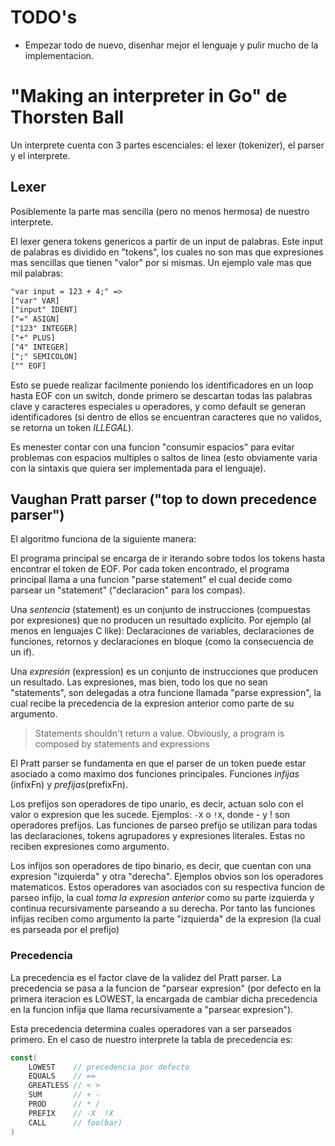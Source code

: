 # TODO's
- Empezar todo de nuevo, disenhar mejor el lenguaje y pulir mucho de la implementacion.

# "Making an interpreter in Go" de Thorsten Ball
Un interprete cuenta con 3 partes escenciales: el lexer (tokenizer), el parser y el interprete.

## Lexer
Posiblemente la parte mas sencilla (pero no menos hermosa) de nuestro interprete.

El lexer genera tokens genericos a partir de un input de palabras. Este input de palabras es dividido en "tokens", los cuales no son mas que expresiones mas 
sencillas que tienen "valor" por si mismas. Un ejemplo vale mas que mil palabras:
```txt
"var input = 123 + 4;" => 
["var" VAR]
["input" IDENT]
["=" ASIGN]
["123" INTEGER]
["+" PLUS]
["4" INTEGER]
[";" SEMICOLON]
["" EOF]
```
Esto se puede realizar facilmente poniendo los identificadores en un loop hasta EOF con un switch, 
donde primero se descartan todas las palabras clave y caracteres especiales u operadores, y como default se generan identificadores
(si dentro de ellos se encuentran caracteres que no validos, se retorna un token _ILLEGAL_).

Es menester contar con una funcion "consumir espacios" para evitar problemas con espacios multiples o saltos de linea 
(esto obviamente varia con la sintaxis que quiera ser implementada para el lenguaje).

## Vaughan Pratt parser ("top to down precedence parser")

El algoritmo funciona de la siguiente manera:

El programa principal se encarga de ir iterando sobre todos los tokens hasta encontrar el token de EOF. Por cada token encontrado, el 
programa principal llama a una funcion "parse statement" el cual decide como parsear un "statement" ("declaracion" para los compas).

Una _sentencia_ (statement) es un conjunto de instrucciones (compuestas por expresiones) que no producen un resultado explícito. 
Por ejemplo (al menos en lenguajes C like): Declaraciones de variables, declaraciones de funciones, 
retornos y declaraciones en bloque (como la consecuencia de un if). 

Una _expresión_ (expression) es un conjunto de instrucciones que producen un resultado.
Las expresiones, mas bien, todo los que no sean "statements", son delegadas a otra funcione llamada "parse expression", 
la cual recibe la precedencia de la expresion anterior como parte de su argumento.

> Statements shouldn't return a value. 
> Obviously, a program is composed by statements and expressions

El Pratt parser se fundamenta en que el parser de un token puede estar asociado a como maximo dos funciones principales. Funciones _infijas_ (infixFn) y _prefijas_(prefixFn).

Los prefijos son operadores de tipo unario, es decir, actuan solo con el valor o expresion que les sucede. Ejemplos: `-X` o `!X`, donde - y ! son operadores prefijos.
Las funciones de parseo prefijo se utilizan para todas las declaraciones, tokens agrupadores y expresiones literales. Estas no reciben expresiones como argumento.

Los infijos son operadores de tipo binario, es decir, que cuentan con una expresion "izquierda" y otra "derecha". Ejemplos obvios son los operadores matematicos.
Estos operadores van asociados con su respectiva funcion de parseo infijo, la cual _toma la expresion anterior_ como su parte izquierda y continua recursivamente 
parseando a su derecha. Por tanto las funciones infijas reciben como argumento la parte "izquierda" de la expresion (la cual es parseada por el prefijo)

### Precedencia

La precedencia es el factor clave de la validez del Pratt parser. La precedencia se pasa a la funcion de "parsear expresion" 
(por defecto en la primera iteracion es LOWEST, la encargada de cambiar dicha precedencia en la funcion infija que llama recursivamente a "parsear expresion").

Esta precedencia determina cuales operadores van a ser parseados primero. En el caso de nuestro interprete la tabla de precedencia es:

```go
const(
    LOWEST    // precedencia por defecto
    EQUALS    // ==
    GREATLESS // < >
    SUM       // + -
    PROD      // * /
    PREFIX    // -X  !X
    CALL      // foo(bar)
)
```

